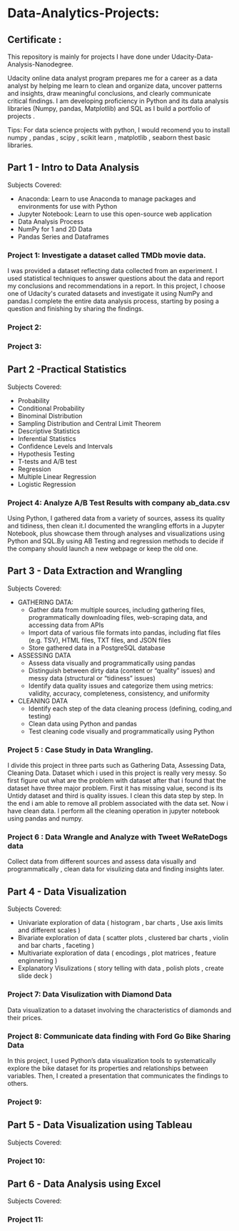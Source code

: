 # Data-Analytics-Projects:

## Certificate :

This repository is mainly for projects I have done under Udacity-Data-Analysis-Nanodegree. 

Udacity online data analyst program prepares me for a career as a data analyst by helping me learn to clean and organize data,
uncover patterns and insights, draw meaningful conclusions, and clearly communicate critical findings. I am developing proficiency
in Python and its data analysis libraries (Numpy, pandas, Matplotlib) and SQL as I build a portfolio of projects .

Tips: For data science projects with python, I would recomend you to install numpy , pandas , scipy , scikit learn , matplotlib , 
seaborn thest basic libraries. 



## Part 1 - Intro to Data Analysis

Subjects Covered:
* Anaconda: Learn to use Anaconda to manage packages and environments for use with Python
* Jupyter Notebook: Learn to use this open-source web application 
* Data Analysis Process
* NumPy for 1 and 2D Data
* Pandas Series and Dataframes


### Project 1:  Investigate a dataset called TMDb movie data.
I was provided a dataset reflecting data collected from an experiment. I used statistical techniques to answer questions 
about the data and report my conclusions and recommendations in a report. In this project, I choose one of Udacity's curated
datasets and investigate it using NumPy and pandas.I complete the entire data analysis process, starting by posing a question 
and finishing by sharing the findings. 

### Project 2:

### Project 3:


## Part 2 -Practical Statistics 

Subjects Covered:
* Probability
* Conditional Probability
* Binominal Distribution
* Sampling Distribution and Central Limit Theorem
* Descriptive Statistics
* Inferential Statistics
* Confidence Levels and Intervals
* Hypothesis Testing
* T-tests and A/B test
* Regression
* Multiple Linear Regression
* Logistic Regression

### Project 4: Analyze A/B Test Results with company ab_data.csv 
Using Python, I gathered data from a variety of sources, assess its quality and tidiness, then clean it.I documented the wrangling 
efforts in a Jupyter Notebook, plus showcase them through analyses and visualizations using Python and SQL.By using AB Testing and
regression methods to decide if the company should launch a new webpage or keep the old one. 



## Part 3 - Data Extraction and Wrangling

Subjects Covered:
* GATHERING DATA: 
   * Gather data from multiple sources, including gathering files, programmatically downloading files, web-scraping data, 
     and accessing data from APIs
   * Import data of various file formats into pandas, including flat files (e.g. TSV), HTML files, TXT files, and JSON files
   * Store gathered data in a PostgreSQL database
* ASSESSING DATA 
   * Assess data visually and programmatically using pandas
   * Distinguish between dirty data (content or “quality” issues) and messy data (structural or “tidiness” issues)
   * Identify data quality issues and categorize them using metrics: validity, accuracy, completeness, consistency, and uniformity
* CLEANING DATA 
   * Identify each step of the data cleaning process (defining, coding,and testing)
   * Clean data using Python and pandas
   * Test cleaning code visually and programmatically using Python
   
### Project 5 : Case Study in Data Wrangling.
I divide this project in three parts such as Gathering Data, Assessing Data, Cleaning Data. Dataset which i used in 
this project is really very messy. So first figure out what are the problem with dataset after that i found that the 
dataset have three major problem. First it has missing value, second is its Untidy dataset and third is quality issues.
I clean this data step by step. In the end i am able to remove all problem associated with the data set. Now i have clean
data. I perform all the cleaning operation in jupyter notebook using pandas and numpy.

### Project 6 :  Data Wrangle and Analyze with Tweet WeRateDogs data
Collect data from different sources and assess data visually and programmatically , clean data for visulizing data and finding 
insights later. 


## Part 4 - Data Visualization

Subjects Covered:
* Univariate exploration of data ( histogram , bar charts , Use axis limits and different scales ) 
* Bivariate exploration of data ( scatter plots , clustered bar charts , violin and bar charts , faceting )
* Multivariate exploration of data ( encodings , plot matrices , feature enginnering )
* Explanatory Visulizations ( story telling with data ,  polish plots , create slide deck ) 

### Project 7: Data Visulization with Diamond Data 
Data visualization to a dataset involving the characteristics of diamonds and their prices.

### Project 8: Communicate data finding with Ford Go Bike Sharing Data
In this project, I used Python’s data visualization tools to systematically explore the bike dataset for
its properties and relationships between variables. Then, I created a presentation that communicates the findings to others.

### Project 9:


## Part 5 - Data Visualization using Tableau 

Subjects Covered:

### Project 10:


## Part 6 - Data Analysis using Excel

Subjects Covered:

### Project 11:




